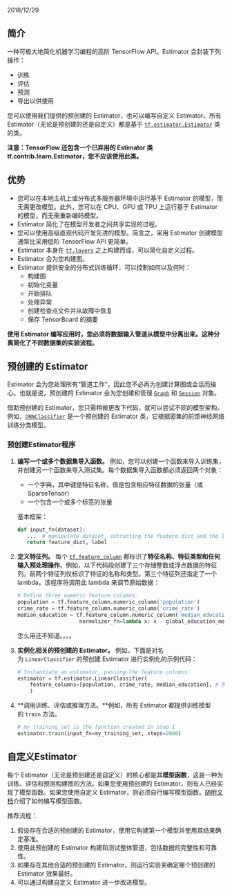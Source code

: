 2018/12/29

## 简介

一种可极大地简化机器学习编程的高阶 TensorFlow API。Estimator 会封装下列操作： 

+ 训练
+ 评估
+ 预测
+ 导出以供使用

您可以使用我们提供的预创建的 Estimator，也可以编写自定义 Estimator。所有 Estimator（无论是预创建的还是自定义）都是基于 [`tf.estimator.Estimator`](https://tensorflow.google.cn/api_docs/python/tf/estimator/Estimator) 类的类。 

**注意：TensorFlow 还包含一个已弃用的 Estimator 类 tf.contrib.learn.Estimator，您不应该使用此类。**

## 优势

+ 您可以在本地主机上或分布式多服务器环境中运行基于 Estimator 的模型，而无需更改模型。此外，您可以在 CPU、GPU 或 TPU 上运行基于 Estimator 的模型，而无需重新编码模型。
+ Estimator 简化了在模型开发者之间共享实现的过程。
+ 您可以使用高级直观代码开发先进的模型。简言之，采用 Estimator 创建模型通常比采用低阶 TensorFlow API 更简单。
+ Estimator 本身在 [`tf.layers`](https://tensorflow.google.cn/api_docs/python/tf/layers) 之上构建而成，可以简化自定义过程。
+ Estimator 会为您构建图。
+ Estimator 提供安全的分布式训练循环，可以控制如何以及何时：
  + 构建图
  + 初始化变量
  + 开始排队
  + 处理异常
  + 创建检查点文件并从故障中恢复
  + 保存 TensorBoard 的摘要

**使用 Estimator 编写应用时，您必须将数据输入管道从模型中分离出来。这种分离简化了不同数据集的实验流程。** 

## 预创建的 Estimator

Estimator 会为您处理所有“管道工作”，因此您不必再为创建计算图或会话而操心。也就是说，预创建的 Estimator 会为您创建和管理 [`Graph`](https://tensorflow.google.cn/api_docs/python/tf/Graph) 和 [`Session`](https://tensorflow.google.cn/api_docs/python/tf/Session) 对象。 

借助预创建的 Estimator，您只需稍微更改下代码，就可以尝试不同的模型架构。例如，[`DNNClassifier`](https://tensorflow.google.cn/api_docs/python/tf/estimator/DNNClassifier) 是一个预创建的 Estimator 类，它根据密集的前馈神经网络训练分类模型。 

### 预创建Estimator程序

1. **编写一个或多个数据集导入函数。** 例如，您可以创建一个函数来导入训练集，并创建另一个函数来导入测试集。每个数据集导入函数都必须返回两个对象： 

   + 一个字典，其中键是特征名称，值是包含相应特征数据的张量（或 SparseTensor）
   + 一个包含一个或多个标签的张量

   基本框架：

   ```python
   def input_fn(dataset):
      ...  # manipulate dataset, extracting the feature dict and the label
      return feature_dict, label
   ```

2. **定义特征列。** 每个 [`tf.feature_column`](https://tensorflow.google.cn/api_docs/python/tf/feature_column) 都标识了**特征名称、特征类型和任何输入预处理操作**。例如，以下代码段创建了三个存储整数或浮点数据的特征列。前两个特征列仅标识了特征的名称和类型。第三个特征列还指定了一个 lambda，该程序将调用此 lambda 来调节原始数据： 

   ```python
   # Define three numeric feature columns.
   population = tf.feature_column.numeric_column('population')
   crime_rate = tf.feature_column.numeric_column('crime_rate')
   median_education = tf.feature_column.numeric_column('median_education',
                       normalizer_fn=lambda x: x - global_education_mean)
   ```

   怎么用还不知道。。。。

3. **实例化相关的预创建的 Estimator。** 例如，下面是对名为 `LinearClassifier` 的预创建 Estimator 进行实例化的示例代码： 

   ```python
   # Instantiate an estimator, passing the feature columns.
   estimator = tf.estimator.LinearClassifier(
       feature_columns=[population, crime_rate, median_education], # 特征列 列表list
       )
   ```

4. **调用训练、评估或推理方法。**例如，所有 Estimator 都提供训练模型的 `train` 方法。 

   ```python
   # my_training_set is the function created in Step 1
   estimator.train(input_fn=my_training_set, steps=2000)
   ```

## 自定义Estimator

每个 Estimator（无论是预创建还是自定义）的核心都是其**模型函数**，这是一种为训练、评估和预测构建图的方法。如果您使用预创建的 Estimator，则有人已经实现了模型函数。如果您使用自定义 Estimator，则必须自行编写模型函数。[随附文档](https://tensorflow.google.cn/guide/custom_estimators)介绍了如何编写模型函数。 



推荐流程：

1. 假设存在合适的预创建的 Estimator，使用它构建第一个模型并使用其结果确定基准。
2. 使用此预创建的 Estimator 构建和测试整体管道，包括数据的完整性和可靠性。
3. 如果存在其他合适的预创建的 Estimator，则运行实验来确定哪个预创建的 Estimator 效果最好。
4. 可以通过构建自定义 Estimator 进一步改进模型。

